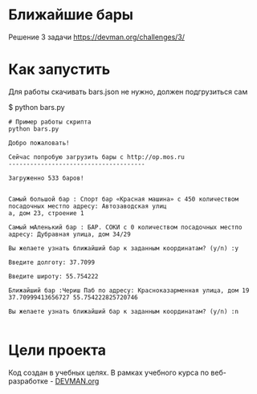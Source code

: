 # Ближайшие бары

Решение 3 задачи https://devman.org/challenges/3/

# Как запустить

Для работы скачивать bars.json не нужно, должен подгрузиться сам

$ python bars.py 
```
# Пример работы скрипта
python bars.py

Добро пожаловать!

Сейчас попробую загрузить бары с http://op.mos.ru
--------------------------------------

Загруженно 533 баров!


Самый большой бар : Спорт бар «Красная машина» c 450 количеством посадочных местпо адресу: Автозаводская улиц
а, дом 23, строение 1

Самый мАленький бар : БАР. СОКИ c 0 количеством посадочных местпо адресу: Дубравная улица, дом 34/29

Вы желаете узнать ближайший бар к заданным координатам? (y/n) :y

Введите долготу: 37.7099

Введите широту: 55.754222

Ближайший бар :Чериш Паб по адресу: Красноказарменная улица, дом 19
37.70999413656727 55.754222825720746

Вы желаете узнать ближайший бар к заданным координатам? (y/n) :n


```

# Цели проекта

Код создан в учебных целях. В рамках учебного курса по веб-разработке - [DEVMAN.org](https://devman.org)
